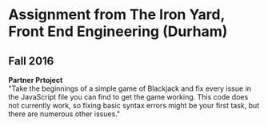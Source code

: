 # Assignment from The Iron Yard, Front End Engineering (Durham)
## Fall 2016

**Partner Prtoject**  
"Take the beginnings of a simple game of Blackjack and fix every issue in the JavaScript file you can find to get the game working. This code does not currently work, so fixing basic syntax errors might be your first task, but there are numerous other issues."
